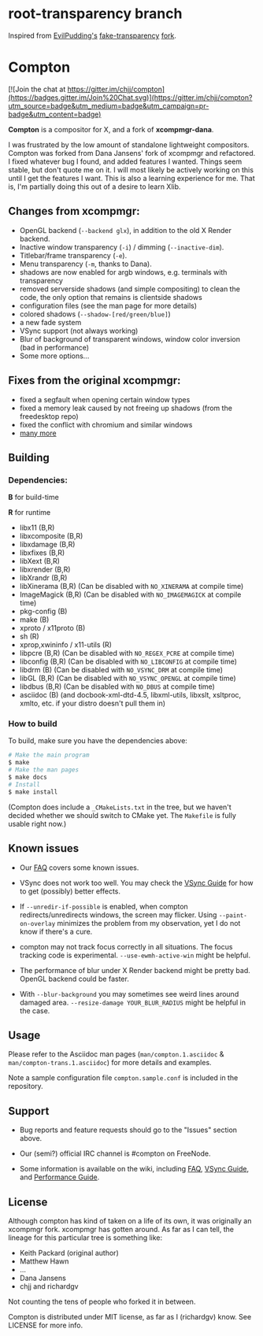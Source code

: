 # root-transparency branch

Inspired from [EvilPudding's](https://github.com/EvilPudding)
[fake-transparency](https://github.com/chjj/compton/issues/453)
[fork](https://github.com/EvilPudding/compton).

# Compton

[![Join the chat at https://gitter.im/chjj/compton](https://badges.gitter.im/Join%20Chat.svg)](https://gitter.im/chjj/compton?utm_source=badge&utm_medium=badge&utm_campaign=pr-badge&utm_content=badge)

__Compton__ is a compositor for X, and a fork of __xcompmgr-dana__.

I was frustrated by the low amount of standalone lightweight compositors.
Compton was forked from Dana Jansens' fork of xcompmgr and refactored.  I fixed
whatever bug I found, and added features I wanted. Things seem stable, but don't
quote me on it. I will most likely be actively working on this until I get the
features I want. This is also a learning experience for me. That is, I'm
partially doing this out of a desire to learn Xlib.

## Changes from xcompmgr:

* OpenGL backend (`--backend glx`), in addition to the old X Render backend.
* Inactive window transparency (`-i`) / dimming (`--inactive-dim`).
* Titlebar/frame transparency (`-e`).
* Menu transparency (`-m`, thanks to Dana).
* shadows are now enabled for argb windows, e.g. terminals with transparency
* removed serverside shadows (and simple compositing) to clean the code,
  the only option that remains is clientside shadows
* configuration files (see the man page for more details)
* colored shadows (`--shadow-[red/green/blue]`)
* a new fade system
* VSync support (not always working)
* Blur of background of transparent windows, window color inversion (bad in performance)
* Some more options...

## Fixes from the original xcompmgr:

* fixed a segfault when opening certain window types
* fixed a memory leak caused by not freeing up shadows (from the freedesktop
  repo)
* fixed the conflict with chromium and similar windows
* [many more](https://github.com/chjj/compton/issues)

## Building

### Dependencies:

__B__ for build-time

__R__ for runtime

* libx11 (B,R)
* libxcomposite (B,R)
* libxdamage (B,R)
* libxfixes (B,R)
* libXext (B,R)
* libxrender (B,R)
* libXrandr (B,R)
* libXinerama (B,R) (Can be disabled with `NO_XINERAMA` at compile time)
* ImageMagick (B,R) (Can be disabled with `NO_IMAGEMAGICK` at compile time)
* pkg-config (B)
* make (B)
* xproto / x11proto (B)
* sh (R)
* xprop,xwininfo / x11-utils (R)
* libpcre (B,R) (Can be disabled with `NO_REGEX_PCRE` at compile time)
* libconfig (B,R) (Can be disabled with `NO_LIBCONFIG` at compile time)
* libdrm (B) (Can be disabled with `NO_VSYNC_DRM` at compile time)
* libGL (B,R) (Can be disabled with `NO_VSYNC_OPENGL` at compile time)
* libdbus (B,R) (Can be disabled with `NO_DBUS` at compile time)
* asciidoc (B) (and docbook-xml-dtd-4.5, libxml-utils, libxslt, xsltproc, xmlto, etc. if your distro doesn't pull them in)

### How to build

To build, make sure you have the dependencies above:

```bash
# Make the main program
$ make
# Make the man pages
$ make docs
# Install
$ make install
```

(Compton does include a `_CMakeLists.txt` in the tree, but we haven't decided whether we should switch to CMake yet. The `Makefile` is fully usable right now.)

## Known issues

* Our [FAQ](https://github.com/chjj/compton/wiki/faq) covers some known issues.

* VSync does not work too well. You may check the [VSync Guide](https://github.com/chjj/compton/wiki/vsync-guide) for how to get (possibly) better effects.

* If `--unredir-if-possible` is enabled, when compton redirects/unredirects windows, the screen may flicker. Using `--paint-on-overlay` minimizes the problem from my observation, yet I do not know if there's a cure.

* compton may not track focus correctly in all situations. The focus tracking code is experimental. `--use-ewmh-active-win` might be helpful.

* The performance of blur under X Render backend might be pretty bad. OpenGL backend could be faster.

* With `--blur-background` you may sometimes see weird lines around damaged area. `--resize-damage YOUR_BLUR_RADIUS` might be helpful in the case.

## Usage

Please refer to the Asciidoc man pages (`man/compton.1.asciidoc` & `man/compton-trans.1.asciidoc`) for more details and examples.

Note a sample configuration file `compton.sample.conf` is included in the repository.

## Support

* Bug reports and feature requests should go to the "Issues" section above.

* Our (semi?) official IRC channel is #compton on FreeNode.

* Some information is available on the wiki, including [FAQ](https://github.com/chjj/compton/wiki/faq), [VSync Guide](https://github.com/chjj/compton/wiki/vsync-guide), and [Performance Guide](https://github.com/chjj/compton/wiki/perf-guide).

## License

Although compton has kind of taken on a life of its own, it was originally
an xcompmgr fork. xcompmgr has gotten around. As far as I can tell, the lineage
for this particular tree is something like:

* Keith Packard (original author)
* Matthew Hawn
* ...
* Dana Jansens
* chjj and richardgv

Not counting the tens of people who forked it in between.

Compton is distributed under MIT license, as far as I (richardgv) know. See LICENSE for more info.
